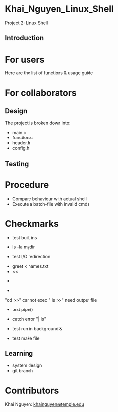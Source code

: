 # Khai_Nguyen_Linux_Shell
Project 2: Linux Shell

## Introduction

# For users

Here are the list of functions & usage guide
# For collaborators

## Design
The project is broken down into:
- main.c
- function.c
- header.h
- config.h

## Testing 
# Procedure
- Compare behaviour with actual shell
- Execute a batch-file with invalid cmds

# Checkmarks
* test built ins
- ls -la mydir

* test I/O redirection
- greet < names.txt
- <<
- >
- >> 
"cd >>" cannot exec
" ls >>" need output file

* test pipe()
- catch error "| ls"

* test run in background &

* test make file

## Learning 
- system design
- git branch

# Contributors
Khai Nguyen: khainguyen@temple.edu

